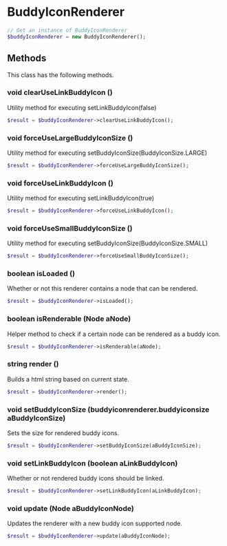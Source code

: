 # BuddyIconRenderer

```php
// Get an instance of BuddyIconRenderer
$buddyIconRenderer = new BuddyIconRenderer();
```


## Methods
This class has the following methods.


### void clearUseLinkBuddyIcon ()
Utility method for executing setLinkBuddyIcon(false)

```php
$result = $buddyIconRenderer->clearUseLinkBuddyIcon();
```


### void forceUseLargeBuddyIconSize ()
Utility method for executing setBuddyIconSize(BuddyIconSize.LARGE)

```php
$result = $buddyIconRenderer->forceUseLargeBuddyIconSize();
```


### void forceUseLinkBuddyIcon ()
Utility method for executing setLinkBuddyIcon(true)

```php
$result = $buddyIconRenderer->forceUseLinkBuddyIcon();
```


### void forceUseSmallBuddyIconSize ()
Utility method for executing setBuddyIconSize(BuddyIconSize.SMALL)

```php
$result = $buddyIconRenderer->forceUseSmallBuddyIconSize();
```


### boolean isLoaded ()
Whether or not this renderer contains a node that can be rendered.

```php
$result = $buddyIconRenderer->isLoaded();
```


### boolean isRenderable (Node aNode)
Helper method to check if a certain node can be rendered as a buddy icon.

```php
$result = $buddyIconRenderer->isRenderable(aNode);
```


### string render ()
Builds a html string based on current state.

```php
$result = $buddyIconRenderer->render();
```


### void setBuddyIconSize (buddyiconrenderer.buddyiconsize aBuddyIconSize)
Sets the size for rendered buddy icons.

```php
$result = $buddyIconRenderer->setBuddyIconSize(aBuddyIconSize);
```


### void setLinkBuddyIcon (boolean aLinkBuddyIcon)
Whether or not rendered buddy icons should be linked.

```php
$result = $buddyIconRenderer->setLinkBuddyIcon(aLinkBuddyIcon);
```


### void update (Node aBuddyIconNode)
Updates the renderer with a new buddy icon supported node.

```php
$result = $buddyIconRenderer->update(aBuddyIconNode);
```

